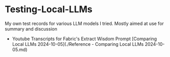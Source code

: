 # Testing-Local-LLMs
My own test records for various LLM models I tried. Mostly aimed at use for summary and discussion

- Youtube Transcripts for Fabric's Extract Wisdom Prompt [Comparing Local LLMs 2024-10-05](./Reference - Comparing Local LLMs 2024-10-05.md)
